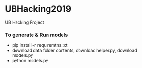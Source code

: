 # UBHacking2019
UB Hacking Project


### To generate & Run models
* pip install -r requiremtns.txt 
* download data folder contents, download helper.py, download models.py
* python models.py
